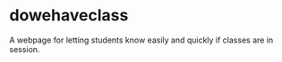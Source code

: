 dowehaveclass
=============

A webpage for letting students know easily and quickly if classes are in session.
